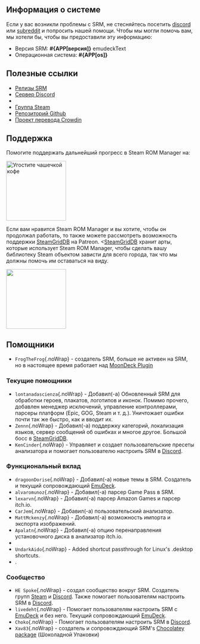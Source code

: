 ## Информация о системе

Если у вас возникли проблемы с SRM, не стесняйтесь посетить [discord](https://discord.gg/bnSVJrz) или [subreddit](https://www.reddit.com/r/SteamRomManager/) и попросить нашей помощи. Чтобы мы могли помочь вам, мы хотели бы, чтобы вы предоставили эту информацию:

* Версия SRM: **#{APP[версия]}** emudeckText
* Операционная система: **#{APP[os]}**

## Полезные ссылки

* [Релизы SRM](https://github.com/SteamGridDB/steam-rom-manager/releases)
* [Сервер Discord](https://discord.gg/bnSVJrz)
* [](https://www.reddit.com/r/SteamRomManager/)
* [Группа Steam](https://steamcommunity.com/groups/steamrommanager)
* [Репозиторий Github](https://github.com/SteamGridDB/steam-rom-manager)
* [Проект перевода Crowdin](https://crowdin.com/project/steam-rom-manager)

## Поддержка

Помогите поддержать дальнейший прогресс в Steam ROM Manager на:

<a href="https://www.buymeacoffee.com/cbartondock">
  <img src="https://raw.githubusercontent.com/SteamGridDB/steam-rom-manager/master/src/assets/images/buy-me-a-coffee.png" alt="Угостите чашечкой кофе" width="160">
</a>

Если вам нравится Steam ROM Manager и вы хотите, чтобы он продолжал работать, то также можете рассмотреть возможность поддержки [SteamGridDB](https://www.steamgriddb.com/) на Patreon. <[SteamGridDB](https://www.steamgriddb.com/) хранит арты, которые использует Steam ROM Manager, чтобы сделать вашу библиотеку Steam объектом зависти для всего города, так что мы должны помочь им оставаться на виду.

<a href="https://www.patreon.com/steamgriddb">
    <img src="https://c5.patreon.com/external/logo/become_a_patron_button@2x.png" width="160">
</a>

## Помощники
* `FrogTheFrog`{.noWrap} - создатель SRM, больше не активен на SRM, но в настоящее время работает над [MoonDeck Plugin](https://github.com/FrogTheFrog/moondeck)

### Текущие помощники
* `lontanadascienza`{.noWrap} - Добавил(-а) Обновленный SRM для обработки героев, плакатов, логотипов и иконок. Помимо прочего, добавлен менеджер исключений, управление контроллерами, парсеры платформ (Epic, GOG, Steam и т. д.). Уничтожает ошибки почти так же быстро, как и вводит их.
* `Zennn`{.noWrap} - Добавил(-а) поддержку категорий, локализация языков, сервер сообщений об ошибках и многое другое. Большой босс в [SteamGridDB](https://www.steamgriddb.com/).
* `KenCinder`{.noWrap} - Управляет и создает пользовательские пресеты анализатора и помогает пользователю настроить SRM в [Discord](https://discord.gg/bnSVJrz).

### Функциональный вклад
* `dragoonDorise`{.noWrap} - Добавил(-а) новые темы в SRM. Создатель и текущий сопровождающий [EmuDeck](https://www.emudeck.com/).
* `alvaromunoz`{.noWrap} - Добавил(-а) парсер Game Pass в SRM.
* `lexarvn`{.noWrap} - Добавил(-а) парсер Amazon Games и парсер itch.io.
* `CarJem`{.noWrap} - Добавил(-а) пользовательский анализатор.
* `MattMckenzy`{.noWrap} - Добавил(-а) возможность импорта и экспорта изображений.
* `Apalatn`{.noWrap} - Добавил(-а) опцию перенаправления установочного диска в анализатор itch.io.
*
* `UndarkAido`{.noWrap} - Added shortcut passthrough for Linux's .desktop shortcuts.
* .

### Сообщество
* `HE Spoke`{.noWrap} - создал сообщество вокруг SRM. Создатель групп [Steam](https://steamcommunity.com/groups/steamrommanager) и [Discord](https://discord.gg/bnSVJrz). Также помогает пользователям настроить SRM в [Discord](https://discord.gg/bnSVJrz).
* `livedeht`{.noWrap} - Помогает пользователям настроить SRM с [EmuDeck](https://www.emudeck.com/) и без него. Текущий сопровождающий [EmuDeck](https://www.emudeck.com/).
* `Choko`{.noWrap} - Помогает пользователям настроить SRM в [Discord](https://discord.gg/bnSVJrz).
* `Xav83`{.noWrap} - создатель и сопровождающий SRM's [Chocolatey package](https://community.chocolatey.org/packages/steam-rom-manager) (Шоколадной Упаковки)
